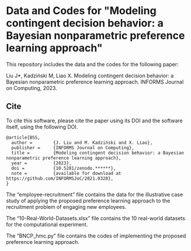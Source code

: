 # Data and Codes for "Modeling contingent decision behavior: a Bayesian nonparametric preference learning approach"

This repository includes the data and the codes for the following paper:

Liu J*, Kadziński M, Liao X. Modeling contingent decision behavior: a Bayesian nonparametric preference learning approach. INFORMS Journal on Computing, 2023.

## Cite

To cite this software, please cite the paper using its DOI and the software itself, using the following DOI.

```
@article{BSS,
  author =        {J. Liu and M. Kadziński and X. Liao},
  publisher =     {INFORMS Journal on Computing},
  title =         {Modeling contingent decision behavior: a Bayesian nonparametric preference learning approach},
  year =          {2023},
  doi =           {10.5281/zenodo.******},
  note =          {available for download at https://github.com/INFORMSJoC/2021.0328},
} 
```

The “employee-recruitment” file contains the data for the illustrative case study of applying the proposed preference learning approach to the recruitment problem of engaging new employees.

The “10-Real-World-Datasets.xlsx” file contains the 10 real-world datasets for the computational experiment.

The “BNCP_hmc.py” file contains the codes of implementing the proposed preference learning approach.
